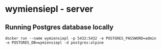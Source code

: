 # wymiensiepl - server

## Running Postgres database locally
`docker run --name wymiensiepl -p 5432:5432 -e POSTGRES_PASSWORD=admin -e POSTGRES_DB=wymiensiepl -d postgres:alpine`
